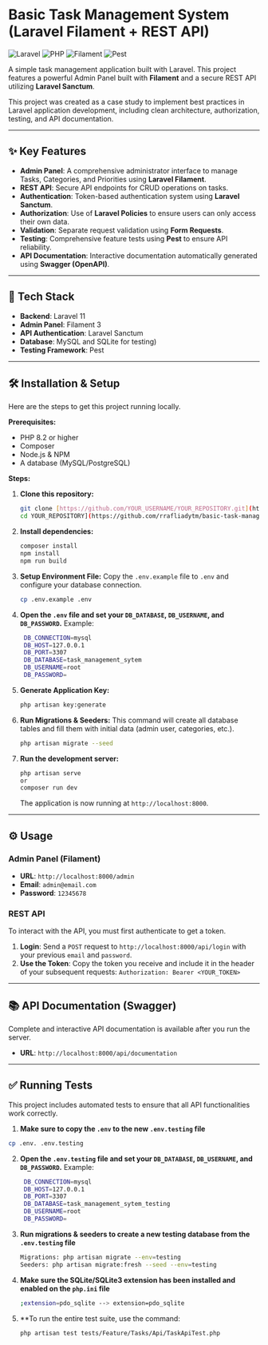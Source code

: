 # Basic Task Management System (Laravel Filament + REST API)

![Laravel](https://img.shields.io/badge/Laravel-11-FF2D20?style=for-the-badge&logo=laravel)
![PHP](https://img.shields.io/badge/PHP-8.2-777BB4?style=for-the-badge&logo=php)
![Filament](https://img.shields.io/badge/Filament-3-D82462?style=for-the-badge)
![Pest](https://img.shields.io/badge/Pest-✓-CC243D?style=for-the-badge&logo=pest)

A simple task management application built with Laravel. This project features a powerful Admin Panel built with **Filament** and a secure REST API utilizing **Laravel Sanctum**.

This project was created as a case study to implement best practices in Laravel application development, including clean architecture, authorization, testing, and API documentation.

---
## ✨ Key Features
- **Admin Panel**: A comprehensive administrator interface to manage Tasks, Categories, and Priorities using **Laravel Filament**.
- **REST API**: Secure API endpoints for CRUD operations on tasks.
- **Authentication**: Token-based authentication system using **Laravel Sanctum**.
- **Authorization**: Use of **Laravel Policies** to ensure users can only access their own data.
- **Validation**: Separate request validation using **Form Requests**.
- **Testing**: Comprehensive feature tests using **Pest** to ensure API reliability.
- **API Documentation**: Interactive documentation automatically generated using **Swagger (OpenAPI)**.

---
## 🚀 Tech Stack
- **Backend**: Laravel 11
- **Admin Panel**: Filament 3
- **API Authentication**: Laravel Sanctum
- **Database**: MySQL and SQLite for testing)
- **Testing Framework**: Pest

---
## 🛠️ Installation & Setup
Here are the steps to get this project running locally.

**Prerequisites:**
- PHP 8.2 or higher
- Composer
- Node.js & NPM
- A database (MySQL/PostgreSQL)

**Steps:**
1.  **Clone this repository:**
    ```bash
    git clone [https://github.com/YOUR_USERNAME/YOUR_REPOSITORY.git](https://github.com/YOUR_USERNAME/YOUR_REPOSITORY.git)
    cd YOUR_REPOSITORY](https://github.com/rrafliadytm/basic-task-management-system-app.git)
    ```

2.  **Install dependencies:**
    ```bash
    composer install
    npm install
    npm run build
    ```

3.  **Setup Environment File:**
    Copy the `.env.example` file to `.env` and configure your database connection.
    ```bash
    cp .env.example .env
    ```
4. **Open the `.env` file and set your `DB_DATABASE`, `DB_USERNAME`, and `DB_PASSWORD`.** Example:
   ```bash
    DB_CONNECTION=mysql
    DB_HOST=127.0.0.1
    DB_PORT=3307
    DB_DATABASE=task_management_sytem
    DB_USERNAME=root
    DB_PASSWORD=
   ```

4.  **Generate Application Key:**
    ```bash
    php artisan key:generate
    ```

5.  **Run Migrations & Seeders:**
    This command will create all database tables and fill them with initial data (admin user, categories, etc.).
    ```bash
    php artisan migrate --seed
    ```

6.  **Run the development server:**
    ```bash
    php artisan serve
    or
    composer run dev
    ```
    The application is now running at `http://localhost:8000`.

---
## ⚙️ Usage

### Admin Panel (Filament)
- **URL**: `http://localhost:8000/admin`
- **Email**: `admin@email.com`
- **Password**: `12345678`

### REST API
To interact with the API, you must first authenticate to get a token.

1.  **Login**: Send a `POST` request to `http://localhost:8000/api/login` with your previous `email` and `password`.
2.  **Use the Token**: Copy the token you receive and include it in the header of your subsequent requests:
    `Authorization: Bearer <YOUR_TOKEN>`

---
## 📚 API Documentation (Swagger)
Complete and interactive API documentation is available after you run the server.
- **URL**: `http://localhost:8000/api/documentation`

---
## ✅ Running Tests
This project includes automated tests to ensure that all API functionalities work correctly.

1. **Make sure to copy the `.env` to the new `.env.testing` file**
```bash
cp .env. .env.testing
```
2. **Open the `.env.testing` file and set your `DB_DATABASE`, `DB_USERNAME`, and `DB_PASSWORD`.** Example:
   ```bash
    DB_CONNECTION=mysql
    DB_HOST=127.0.0.1
    DB_PORT=3307
    DB_DATABASE=task_management_sytem_testing
    DB_USERNAME=root
    DB_PASSWORD=
   ```

3. **Run migrations & seeders to create a new testing database from the `.env.testing` file**
   ```bash
   Migrations: php artisan migrate --env=testing
   Seeders: php artisan migrate:fresh --seed --env=testing
   ```
4. **Make sure the SQLite/SQLite3 extension has been installed and enabled on the `php.ini` file**
   ```bash
   ;extension=pdo_sqlite --> extension=pdo_sqlite
   ```
   
5. **To run the entire test suite, use the command:
   ```bash
   php artisan test tests/Feature/Tasks/Api/TaskApiTest.php
   ```
